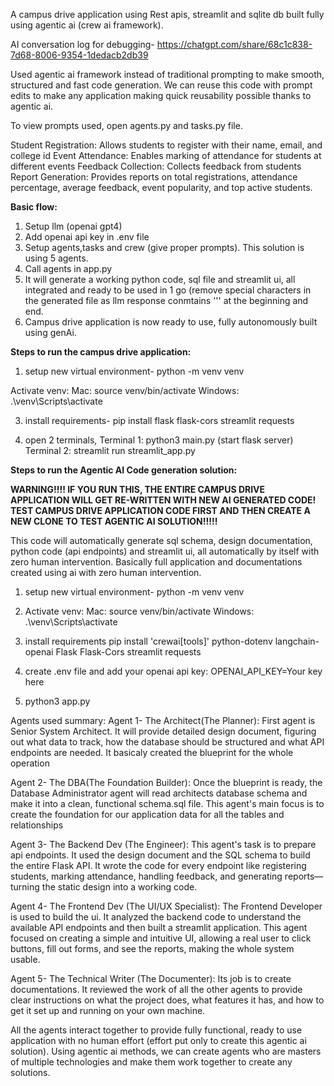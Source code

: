 A campus drive application using Rest apis, streamlit and sqlite db built fully using agentic ai (crew ai framework). 

AI conversation log for debugging- https://chatgpt.com/share/68c1c838-7d68-8006-9354-1dedacb2db39

Used agentic ai framework instead of traditional prompting to make smooth, structured and fast code generation.
We can reuse this code with prompt edits to make any application making quick reusability possible thanks to agentic ai.

To view prompts used, open agents.py and tasks.py file.

Student Registration: Allows students to register with their name, email, and college id
Event Attendance: Enables marking of attendance for students at different events
Feedback Collection: Collects feedback from students
Report Generation: Provides reports on total registrations, attendance percentage, average feedback, event popularity, and top active students.

**Basic flow:** 

1) Setup llm (openai gpt4)
2) Add openai api key in .env file
3) Setup agents,tasks and crew (give proper prompts). This solution is using 5 agents.
4) Call agents in app.py
5) It will generate a working python code, sql file and streamlit ui, all integrated and ready to be used in 1 go (remove special characters in the generated file as llm response conmtains ''' at the beginning and end.
6) Campus drive application is now ready to use, fully autonomously built using genAi.

**Steps to run the campus drive application:**

1. setup new virtual environment-
python -m venv venv

Activate venv:
Mac:
source venv/bin/activate
Windows:
.\venv\Scripts\activate

3. install requirements-
pip install flask flask-cors streamlit requests

4. open 2 terminals,
   Terminal 1: python3 main.py (start flask server)
   Terminal 2: streamlit run streamlit_app.py


**Steps to run the Agentic AI Code generation solution:** 

**WARNING!!!! IF YOU RUN THIS, THE ENTIRE CAMPUS DRIVE APPLICATION WILL GET RE-WRITTEN WITH NEW AI GENERATED CODE! TEST CAMPUS DRIVE APPLICATION CODE FIRST AND THEN CREATE A NEW CLONE TO TEST AGENTIC AI SOLUTION!!!!!**

This code will automatically generate sql schema, design documentation, python code (api endpoints) and streamlit ui, all automatically by itself with zero human intervention. 
Basically full application and documentations created using ai with zero human intervention. 

1. setup new virtual environment-
python -m venv venv

2. Activate venv:
Mac:
source venv/bin/activate
Windows:
.\venv\Scripts\activate

3. install requirements
pip install 'crewai[tools]' python-dotenv langchain-openai Flask Flask-Cors streamlit requests

4. create .env file and add your openai api key:
   OPENAI_API_KEY=Your key here

5. python3 app.py

Agents used summary:
Agent 1- The Architect(The Planner):
First agent is Senior System Architect. It will provide detailed design document, figuring out what data to track, how the database should be structured and what API endpoints are needed. It basicaly created the blueprint for the whole operation

Agent 2- The DBA(The Foundation Builder):
Once the blueprint is ready, the Database Administrator agent will read architects database schema and make it into a clean, functional schema.sql file. This agent's main focus is to create the foundation for our application data for all the tables and relationships

Agent 3- The Backend Dev (The Engineer):
This agent's task is to prepare api endpoints. It used the design document and the SQL schema to build the entire Flask API. It wrote the code for every endpoint like registering students, marking attendance, handling feedback, and generating reports—turning the static design into a working code.

Agent 4- The Frontend Dev (The UI/UX Specialist):
The Frontend Developer is used to build the ui. It analyzed the backend code to understand the available API endpoints and then built a streamlit application. This agent focused on creating a simple and intuitive UI, allowing a real user to click buttons, fill out forms, and see the reports, making the whole system usable.

Agent 5- The Technical Writer (The Documenter):
Its job is to create documentations. It reviewed the work of all the other agents to provide clear instructions on what the project does, what features it has, and how to get it set up and running on your own machine.

All the agents interact together to provide fully functional, ready to use application with no human effort (effort put only to create this agentic ai solution).
Using agentic ai methods, we can create agents who are masters of multiple technologies and make them work together to create any solutions.

